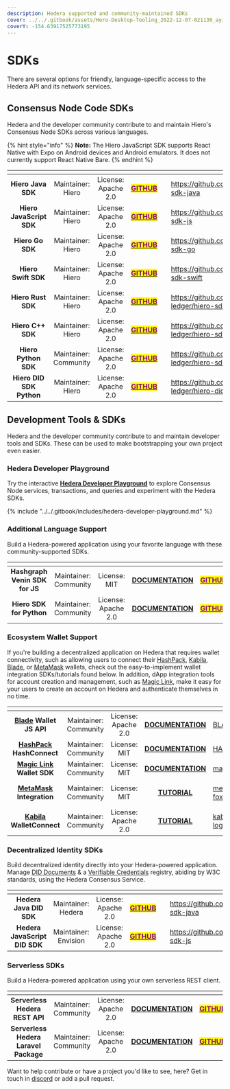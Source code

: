 ```yaml
---
description: Hedera supported and community-maintained SDKs
cover: ../../.gitbook/assets/Hero-Desktop-Tooling_2022-12-07-021130_ayix.webp
coverY: -154.63917525773195
---
```


# SDKs

There are several options for friendly, language-specific access to the Hedera API and its network services.

## Consensus Node Code SDKs

Hedera and the developer community contribute to and maintain Hiero's Consensus Node SDKs across various languages.

{% hint style="info" %}
**Note:** The Hiero JavaScript SDK supports React Native with Expo on Android devices and Android emulators. It does not currently support React Native Bare.
{% endhint %}

<table data-view="cards"><thead><tr><th align="center"></th><th align="center"></th><th align="center"></th><th align="center"></th><th data-hidden data-card-cover data-type="files"></th><th data-hidden data-card-target data-type="content-ref"></th></tr></thead><tbody><tr><td align="center"><strong>Hiero Java SDK</strong></td><td align="center">Maintainer: Hiero</td><td align="center">License: Apache 2.0</td><td align="center"><a href="https://github.com/hashgraph/hedera-sdk-java"><mark style="color:purple;"><strong>GITHUB</strong></mark></a></td><td></td><td><a href="https://github.com/hashgraph/hedera-sdk-java">https://github.com/hashgraph/hedera-sdk-java</a></td></tr><tr><td align="center"><strong>Hiero JavaScript SDK</strong></td><td align="center">Maintainer: Hiero</td><td align="center">License: Apache 2.0</td><td align="center"><a href="https://github.com/hashgraph/hedera-sdk-js"><mark style="color:purple;"><strong>GITHUB</strong></mark></a></td><td></td><td><a href="https://github.com/hashgraph/hedera-sdk-js">https://github.com/hashgraph/hedera-sdk-js</a></td></tr><tr><td align="center"><strong>Hiero Go SDK</strong></td><td align="center">Maintainer: Hiero</td><td align="center">License: Apache 2.0</td><td align="center"><a href="https://github.com/hashgraph/hedera-sdk-go"><mark style="color:purple;"><strong>GITHUB</strong></mark></a></td><td></td><td><a href="https://github.com/hashgraph/hedera-sdk-go">https://github.com/hashgraph/hedera-sdk-go</a></td></tr><tr><td align="center"><strong>Hiero Swift SDK</strong></td><td align="center">Maintainer: Hiero</td><td align="center">License: Apache 2.0</td><td align="center"><a href="https://github.com/hashgraph/hedera-sdk-swift"><mark style="color:purple;"><strong>GITHUB</strong></mark></a></td><td></td><td><a href="https://github.com/hashgraph/hedera-sdk-swift">https://github.com/hashgraph/hedera-sdk-swift</a></td></tr><tr><td align="center"><strong>Hiero Rust SDK</strong></td><td align="center">Maintainer: Hiero</td><td align="center">License: Apache 2.0</td><td align="center"><a href="https://github.com/hiero-ledger/hiero-sdk-rust"><mark style="color:purple;"><strong>GITHUB</strong></mark></a></td><td></td><td><a href="https://github.com/hiero-ledger/hiero-sdk-rust">https://github.com/hiero-ledger/hiero-sdk-rust</a></td></tr><tr><td align="center"><strong>Hiero C++ SDK</strong></td><td align="center">Maintainer: Hiero</td><td align="center">License: Apache 2.0</td><td align="center"><a href="https://github.com/hiero-ledger/hiero-sdk-cpp"><mark style="color:purple;"><strong>GITHUB</strong></mark></a></td><td></td><td><a href="https://github.com/hiero-ledger/hiero-sdk-cpp">https://github.com/hiero-ledger/hiero-sdk-cpp</a></td></tr><tr><td align="center"><strong>Hiero Python SDK</strong></td><td align="center">Maintainer: Community</td><td align="center">License: Apache 2.0</td><td align="center"><a href="https://github.com/hiero-ledger/hiero-sdk-python"><mark style="color:purple;"><strong>GITHUB</strong></mark></a></td><td></td><td><a href="https://github.com/hiero-ledger/hiero-sdk-python">https://github.com/hiero-ledger/hiero-sdk-python</a></td></tr><tr><td align="center"><strong>Hiero DID SDK Python</strong></td><td align="center">Maintainer: Hiero</td><td align="center">License: Apache 2.0</td><td align="center"><a href="https://github.com/hiero-ledger/hiero-did-sdk-python"><mark style="color:purple;"><strong>GITHUB</strong></mark></a></td><td></td><td><a href="https://github.com/hiero-ledger/hiero-did-sdk-python">https://github.com/hiero-ledger/hiero-did-sdk-python</a></td></tr></tbody></table>

## Development Tools & SDKs

Hedera and the developer community contribute to and maintain developer tools and SDKs. These can be used to make bootstrapping your own project even easier.

### Hedera Developer Playground

Try the interactive [**Hedera Developer Playground**](https://portal.hedera.com/playground) to explore Consensus Node services, transactions, and queries and experiment with the Hedera SDKs.

{% include "../../.gitbook/includes/hedera-developer-playground.md" %}

### Additional Language Support

Build a Hedera-powered application using your favorite language with these community-supported SDKs.

<table data-card-size="large" data-view="cards"><thead><tr><th align="center"></th><th align="center"></th><th align="center"></th><th align="center"></th><th align="center"></th><th data-hidden data-card-cover data-type="files"></th><th data-hidden data-card-target data-type="content-ref"></th></tr></thead><tbody><tr><td align="center"><strong>Hashgraph Venin SDK for JS</strong></td><td align="center">Maintainer: Community</td><td align="center">License: MIT</td><td align="center"><a href="https://venin.buidlerlabs.com/"><strong>DOCUMENTATION</strong></a></td><td align="center"><a href="https://github.com/buidler-labs/hashgraph-venin-js"><mark style="color:purple;"><strong>GITHUB</strong></mark></a></td><td></td><td><a href="https://github.com/buidler-labs/hashgraph-venin-js">https://github.com/buidler-labs/hashgraph-venin-js</a></td></tr><tr><td align="center"><strong>Hiero SDK for Python</strong></td><td align="center">Maintainer: Community</td><td align="center">License: Apache 2.0</td><td align="center"><a href="https://github.com/hiero-ledger/hiero-sdk-python"><strong>DOCUMENTATION</strong></a></td><td align="center"><a href="https://github.com/hiero-ledger/hiero-sdk-python"><mark style="color:purple;"><strong>GITHUB</strong></mark></a></td><td></td><td><a href="https://github.com/hiero-ledger/hiero-sdk-python">https://github.com/hiero-ledger/hiero-sdk-python</a></td></tr></tbody></table>

### Ecosystem Wallet Support

If you're building a decentralized application on Hedera that requires wallet connectivity, such as allowing users to connect their [HashPack](https://www.hashpack.app/), [Kabila](https://magic.link/), [Blade](https://bladewallet.io/), or [MetaMask](https://metamask.io/) wallets, check out the easy-to-implement wallet integration SDKs/tutorials found below. In addition, dApp integration tools for account creation and management, such as [Magic Link](https://magic.link/), make it easy for your users to create an account on Hedera and authenticate themselves in no time.

<table data-view="cards"><thead><tr><th align="center"></th><th align="center"></th><th align="center"></th><th align="center"></th><th data-hidden data-card-cover data-type="files"></th><th data-hidden data-card-target data-type="content-ref"></th></tr></thead><tbody><tr><td align="center"><a href="https://www.bladewallet.io/"><strong>Blade</strong></a> <strong>Wallet JS API</strong></td><td align="center">Maintainer: Community</td><td align="center">License: Apache 2.0</td><td align="center"><a href="https://blade-labs.github.io/blade-web3.js/"><strong>DOCUMENTATION</strong></a></td><td><a href="../../.gitbook/assets/BLADE.png">BLADE.png</a></td><td><a href="https://www.bladewallet.io/">https://www.bladewallet.io/</a></td></tr><tr><td align="center"><a href="https://www.hashpack.app/"><strong>HashPack</strong> </a><strong>HashConnect</strong></td><td align="center">Maintainer: Community</td><td align="center">License: MIT</td><td align="center"><a href="https://www.hashpack.app/hashconnect"><strong>DOCUMENTATION</strong></a></td><td><a href="../../.gitbook/assets/HASHPACK.png">HASHPACK.png</a></td><td><a href="https://www.hashpack.app/">https://www.hashpack.app/</a></td></tr><tr><td align="center"><a href="https://magic.link/"><strong>Magic Link</strong></a> <strong>Wallet SDK</strong></td><td align="center">Maintainer: Community</td><td align="center">License: MIT</td><td align="center"><a href="https://magic.link/docs/auth/blockchains/hedera"><strong>DOCUMENTATION</strong></a></td><td><a href="../../.gitbook/assets/magic link.png">magic link.png</a></td><td><a href="https://magic.link/docs/auth/blockchains/hedera">https://magic.link/docs/auth/blockchains/hedera</a></td></tr><tr><td align="center"><a href="https://metamask.io/"><strong>MetaMask</strong></a> <strong>Integration</strong></td><td align="center">Maintainer: Community</td><td align="center">License: MIT</td><td align="center"><a href="../../tutorials/more-tutorials/develop-a-hedera-dapp-integrated-with-walletconnect.md"><strong>TUTORIAL</strong></a></td><td><a href="../../.gitbook/assets/metamask-fox-logo.webp">metamask-fox-logo.webp</a></td><td><a href="https://docs.hedera.com/hedera/tutorials/more-tutorials/develop-a-hedera-dapp-integrated-with-walletconnect">https://docs.hedera.com/hedera/tutorials/more-tutorials/develop-a-hedera-dapp-integrated-with-walletconnect</a></td></tr><tr><td align="center"><a href="https://www.kabila.app/wallet"><strong>Kabila</strong></a> <strong>WalletConnect</strong></td><td align="center">Maintainer: Community</td><td align="center">License: Apache 2.0</td><td align="center"><a href="https://github.com/Kabila-Tech/hedera-wallet-connect"><strong>TUTORIAL</strong></a></td><td><a href="../../.gitbook/assets/kabila-docs-logo.png">kabila-docs-logo.png</a></td><td><a href="https://github.com/Kabila-Tech/hedera-wallet-connect">https://github.com/Kabila-Tech/hedera-wallet-connect</a></td></tr></tbody></table>

### Decentralized Identity SDKs

Build decentralized identity directly into your Hedera-powered application. Manage [DID Documents](https://www.w3.org/TR/did-core/) & a [Verifiable Credentials](https://www.w3.org/TR/vc-data-model/) registry, abiding by W3C standards, using the Hedera Consensus Service.

<table data-card-size="large" data-view="cards"><thead><tr><th align="center"></th><th align="center"></th><th align="center"></th><th align="center"></th><th data-hidden data-card-cover data-type="files"></th><th data-hidden data-card-target data-type="content-ref"></th></tr></thead><tbody><tr><td align="center"><strong>Hedera Java DID SDK</strong></td><td align="center">Maintainer: Hedera</td><td align="center">License: Apache 2.0</td><td align="center"><a href="https://github.com/hashgraph/did-sdk-java"><mark style="color:purple;"><strong>GITHUB</strong></mark></a></td><td></td><td><a href="https://github.com/hashgraph/did-sdk-java">https://github.com/hashgraph/did-sdk-java</a></td></tr><tr><td align="center"><strong>Hedera JavaScript DID SDK</strong></td><td align="center">Maintainer: Envision</td><td align="center">License: Apache 2.0</td><td align="center"><a href="https://github.com/hashgraph/did-sdk-js"><mark style="color:purple;"><strong>GITHUB</strong></mark></a></td><td></td><td><a href="https://github.com/hashgraph/did-sdk-js">https://github.com/hashgraph/did-sdk-js</a></td></tr></tbody></table>

### Serverless SDKs

Build a Hedera-powered application using your own serverless REST client.

<table data-card-size="large" data-view="cards"><thead><tr><th align="center"></th><th align="center"></th><th align="center"></th><th align="center"></th><th align="center"></th><th data-hidden data-card-cover data-type="files"></th><th data-hidden data-card-target data-type="content-ref"></th></tr></thead><tbody><tr><td align="center"><strong>Serverless Hedera REST API</strong></td><td align="center">Maintainer: Community</td><td align="center">License: Apache 2.0</td><td align="center"><a href="https://docs.trust.enterprises/"><strong>DOCUMENTATION</strong></a></td><td align="center"><a href="https://github.com/trustenterprises/hedera-serverless-api"><mark style="color:purple;"><strong>GITHUB</strong></mark></a></td><td></td><td><a href="https://github.com/trustenterprises/hedera-serverless-api">https://github.com/trustenterprises/hedera-serverless-api</a></td></tr><tr><td align="center"><strong>Serverless Hedera Laravel Package</strong></td><td align="center">Maintainer: Community</td><td align="center">License: Apache 2.0</td><td align="center"><a href="https://docs.trust.enterprises/laravel/working-with-laravel"><strong>DOCUMENTATION</strong></a></td><td align="center"><a href="https://github.com/trustenterprises/laravel-hashgraph"><mark style="color:purple;"><strong>GITHUB</strong></mark></a></td><td></td><td><a href="https://github.com/trustenterprises/laravel-hashgraph">https://github.com/trustenterprises/laravel-hashgraph</a></td></tr></tbody></table>

Want to help contribute or have a project you'd like to see, here? Get in touch in [discord](http://hedera.com/discord) or add a pull request.
